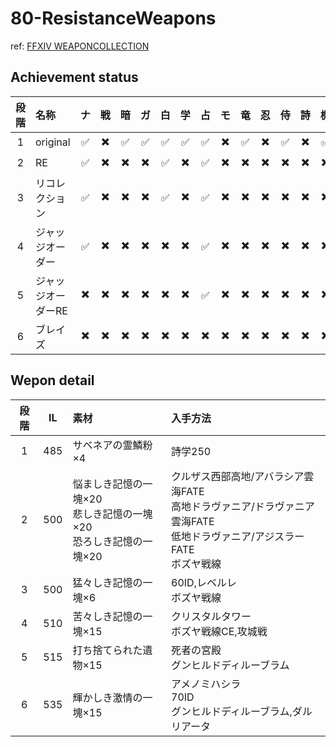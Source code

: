 # 80-ResistanceWeapons

ref: [FFXIV WEAPONCOLLECTION](https://weapon.ffxivcollection.com/where/rw/)

## Achievement status

| 段階 | 名称 | ナ | 戦 | 暗 | ガ | 白 | 学 | 占 | モ | 竜 | 忍 | 侍 | 詩 | 機 | 踊 | 黒 | 召 | 赤 |
| :---: | :--- | :---: | :---: | :---: | :---: | :---: | :---: | :---: | :---: | :---: | :---: | :---: | :---: | :---: | :---: | :---: | :---: | :---: |
| 1 | original | :white_check_mark: | :heavy_multiplication_x: | :white_check_mark: | :white_check_mark: | :white_check_mark: | :white_check_mark: | :white_check_mark: | :heavy_multiplication_x: | :white_check_mark: | :heavy_multiplication_x: | :white_check_mark: | :heavy_multiplication_x: | :white_check_mark: | :heavy_multiplication_x: | :heavy_multiplication_x: | :heavy_multiplication_x: | :white_check_mark: |
| 2 | RE | :white_check_mark: | :heavy_multiplication_x: | :heavy_multiplication_x: | :heavy_multiplication_x: | :white_check_mark: | :heavy_multiplication_x: | :white_check_mark: | :heavy_multiplication_x: | :heavy_multiplication_x: | :heavy_multiplication_x: | :heavy_multiplication_x: | :heavy_multiplication_x: | :heavy_multiplication_x: | :heavy_multiplication_x: | :heavy_multiplication_x: | :heavy_multiplication_x: | :white_check_mark: |
| 3 | リコレクション | :white_check_mark: | :heavy_multiplication_x: | :heavy_multiplication_x: | :heavy_multiplication_x: | :white_check_mark: | :heavy_multiplication_x: | :white_check_mark: | :heavy_multiplication_x: | :heavy_multiplication_x: | :heavy_multiplication_x: | :heavy_multiplication_x: | :heavy_multiplication_x: | :heavy_multiplication_x: | :heavy_multiplication_x: | :heavy_multiplication_x: | :heavy_multiplication_x: | :heavy_multiplication_x: |
| 4 | ジャッジオーダー | :white_check_mark: | :heavy_multiplication_x: | :heavy_multiplication_x: | :heavy_multiplication_x: | :heavy_multiplication_x: | :heavy_multiplication_x: | :white_check_mark: | :heavy_multiplication_x: | :heavy_multiplication_x: | :heavy_multiplication_x: | :heavy_multiplication_x: | :heavy_multiplication_x: | :heavy_multiplication_x: | :heavy_multiplication_x: | :heavy_multiplication_x: | :heavy_multiplication_x: | :heavy_multiplication_x: | 
| 5 | ジャッジオーダーRE | :heavy_multiplication_x: | :heavy_multiplication_x: | :heavy_multiplication_x: | :heavy_multiplication_x: | :heavy_multiplication_x: | :heavy_multiplication_x: | :white_check_mark: | :heavy_multiplication_x: | :heavy_multiplication_x: | :heavy_multiplication_x: | :heavy_multiplication_x: | :heavy_multiplication_x: | :heavy_multiplication_x: | :heavy_multiplication_x: | :heavy_multiplication_x: | :heavy_multiplication_x: | :heavy_multiplication_x: | 
| 6 | ブレイズ | :heavy_multiplication_x: | :heavy_multiplication_x: | :heavy_multiplication_x: | :heavy_multiplication_x: | :heavy_multiplication_x: | :heavy_multiplication_x: | :heavy_multiplication_x: | :heavy_multiplication_x: | :heavy_multiplication_x: | :heavy_multiplication_x: | :heavy_multiplication_x: | :heavy_multiplication_x: | :heavy_multiplication_x: | :heavy_multiplication_x: | :heavy_multiplication_x: | :heavy_multiplication_x: | :heavy_multiplication_x: | 

## Wepon detail

| 段階 | IL | 素材 | 入手方法 |
| :---: | :---: | :--- | :--- |
| 1 | 485 | サベネアの霊鱗粉×4 | 詩学250 | 
| 2 | 500 | 悩ましき記憶の一塊×20<br />悲しき記憶の一塊×20<br />恐ろしき記憶の一塊×20 | クルザス西部高地/アバラシア雲海FATE<br />高地ドラヴァニア/ドラヴァニア雲海FATE<br />低地ドラヴァニア/アジスラーFATE<br />ボズヤ戦線 | 
| 3 | 500 | 猛々しき記憶の一塊×6 | 60ID,レベルレ<br />ボズヤ戦線 | 
| 4 | 510 | 苦々しき記憶の一塊×15 | クリスタルタワー<br />ボズヤ戦線CE,攻城戦 | 
| 5 | 515 | 打ち捨てられた遺物×15 | 死者の宮殿<br />グンヒルドディルーブラム | 
| 6 | 535 | 輝かしき激情の一塊×15 | アメノミハシラ<br />70ID<br />グンヒルドディルーブラム,ダルリアータ | 
